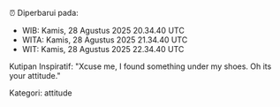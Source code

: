 ⏰ Diperbarui pada:
- WIB: Kamis, 28 Agustus 2025 20.34.40 UTC
- WITA: Kamis, 28 Agustus 2025 21.34.40 UTC
- WIT: Kamis, 28 Agustus 2025 22.34.40 UTC

Kutipan Inspiratif:
"Xcuse me, I found something under my shoes. Oh its your attitude."


Kategori: attitude

